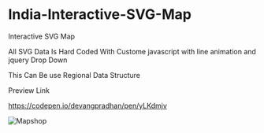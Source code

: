 # India-Interactive-SVG-Map

Interactive SVG Map

All SVG Data Is Hard Coded
With Custome javascript with line animation
and jquery Drop Down

This Can Be use Regional Data Structure 

Preview Link

https://codepen.io/devangpradhan/pen/yLKdmjv

![Mapshop](https://user-images.githubusercontent.com/3766690/189858852-744c4cf5-2635-4f9d-96d7-c7aa392c23f0.gif)
